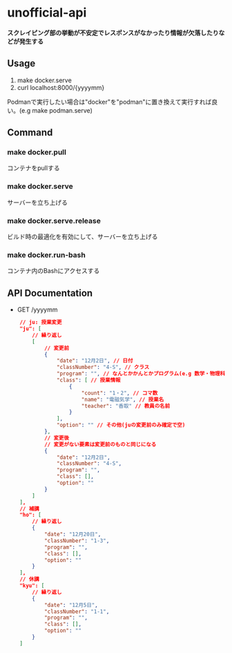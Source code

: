 # unofficial-api

**スクレイピング部の挙動が不安定でレスポンスがなかったり情報が欠落したりなどが発生する**

## Usage

1. make docker.serve
2. curl localhost:8000/{yyyymm}

Podmanで実行したい場合は"docker"を"podman"に置き換えて実行すれば良い。(e.g make podman.serve)

## Command

### make docker.pull

コンテナをpullする

### make docker.serve

サーバーを立ち上げる

### make docker.serve.release

ビルド時の最適化を有効にして、サーバーを立ち上げる

### make docker.run-bash

コンテナ内のBashにアクセスする

## API Documentation

* GET /yyyymm

```json
    // ju: 授業変更
    "ju": [
        // 繰り返し
        [
            // 変更前
            {
                "date": "12月2日", // 日付
                "classNumber": "4-S", // クラス
                "program": "", // なんとかかんとかプログラム(e.g 数学・物理科学プログラム)
                "class": [ // 授業情報
                    {
                        "count": "1・2", // コマ数
                        "name": "電磁気学", // 授業名
                        "teacher": "香取" // 教員の名前
                    }
                ],
                "option": "" // その他(juの変更前のみ確定で空)
            },
            // 変更後
            // 変更がない要素は変更前のものと同じになる
            {
                "date": "12月2日",
                "classNumber": "4-S",
                "program": "",
                "class": [],
                "option": ""
            }
        ]
    ],
    // 補講
    "ho": [
        // 繰り返し
        {
            "date": "12月20日",
            "classNumber": "1-3",
            "program": "",
            "class": [],
            "option": ""
        }
    ],
    // 休講
    "kyu": [
        // 繰り返し
        {
            "date": "12月5日",
            "classNumber": "1-1",
            "program": "",
            "class": [],
            "option": ""
        }
    ]
```
